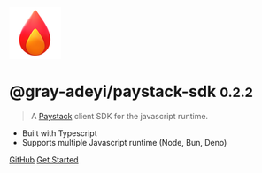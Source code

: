 ![logo](./media/icon.png)

# @gray-adeyi/paystack-sdk <small>0.2.2</small>

> A [Paystack](https://www.paystack.com/) client SDK for the javascript runtime.

- Built with Typescript
- Supports multiple Javascript runtime (Node, Bun, Deno)

[GitHub](https://github.com/gray-adeyi/paystack-sdk) [Get Started](/get-started)
